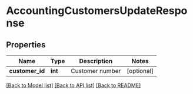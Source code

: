 # AccountingCustomersUpdateResponse

## Properties
Name | Type | Description | Notes
------------ | ------------- | ------------- | -------------
**customer_id** | **int** | Customer number | [optional] 

[[Back to Model list]](../README.md#documentation-for-models) [[Back to API list]](../README.md#documentation-for-api-endpoints) [[Back to README]](../README.md)

